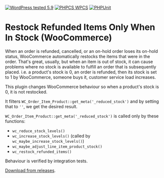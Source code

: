 [![WordPress tested 5.9](https://img.shields.io/badge/WordPress-v5.8%20tested-0073aa.svg)](https://wordpress.org/plugins/bh-wc-restock-refunded-items-only-when-in-stock) [![PHPCS WPCS](https://img.shields.io/badge/PHPCS-WordPress%20Coding%20Standards-8892BF.svg)](https://github.com/WordPress-Coding-Standards/WordPress-Coding-Standards) [![PHPUnit ](.github/coverage.svg)](https://brianhenryie.github.io/bh-wc-restock-refunded-items-only-when-in-stock/)

# Restock Refunded Items Only When In Stock (WooCommerce)

When an order is refunded, cancelled, or an on-hold order loses its on-hold status, WooCommerce automatically restocks the items that were in the order. That's great, usually, but when an item is out of stock, it can cause problems where no stock is available to fulfill an order that is subsequently placed. i.e. a product's stock is 0, an order is refunded, then its stock is set to 1 by WooCommerce, someone buys it, customer service load increases.

This plugin changes WooCommerce behaviour so when a product's stock is 0, it is not restocked.

It filters `WC_Order_Item_Product::get_meta('_reduced_stock')` and by setting that to `''`, we get the desired result.

`WC_Order_Item_Product::get_meta('_reduced_stock')` is called only by these functions:
* `wc_reduce_stock_levels()`
* `wc_increase_stock_levels()` (called by `wc_maybe_increase_stock_levels()`)
* `wc_maybe_adjust_line_item_product_stock()`
* `wc_restock_refunded_items()`

Behaviour is verified by integration tests.

[Download from releases](https://github.com/BrianHenryIE/bh-wc-restock-refunded-items-only-when-in-stock/releases).